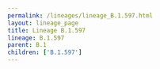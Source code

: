 ```yaml
---
permalink: /lineages/lineage_B.1.597.html
layout: lineage_page
title: Lineage B.1.597
lineage: B.1.597
parent: B.1
children: ['B.1.597']
---
```

